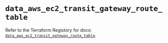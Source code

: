 # `data_aws_ec2_transit_gateway_route_table`

Refer to the Terraform Registory for docs: [`data_aws_ec2_transit_gateway_route_table`](https://www.terraform.io/docs/providers/aws/d/ec2_transit_gateway_route_table).
